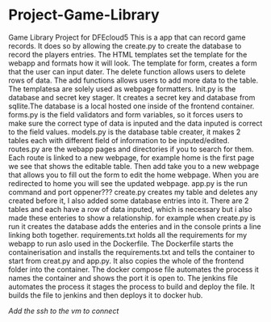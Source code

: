 # Project-Game-Library
Game Library Project for DFEcloud5
This is a app that can record game records. It does so by allowing the create.py to create the database to record the players entries. The HTML templates set the template for the webapp and formats how it will look. The template for form, creates a form that the user can input dater. The delete function allows users to delete rows of data. The add functions allows users to add more data to the table. The templatesa are solely used as webpage formatters. Init.py is the database and secret key stager. It creates a secret key and database from sqllite.The database is a local hosted one inside of the frontend container.
forms.py is the field validators and form variables, so it forces users to make sure the correct type of data is inputed and the data inputed is correct to the field values.
models.py is the database table creater, it makes 2 tables each with different field of information to be inputed/edited.
routes.py are the webapp pages and directories if you to search for them. Each route is linked to a new webpage, for example home is the first page we see that shows the editable table. Then add take you to a new webpage that allows you to fill out the form to edit the home webpage. When you are redirected to home you will see the updated webpage.
app.py is the run command and port oppener???
create.py creates my table and deletes any created before it, I also added some database entries into it. There are 2 tables and each have a row of data inputed, which is necessary but i also made these enteries to show a relationship. for example when create.py is run it creates the database adds the enteries and in the console prints a line linking both together.
requirements.txt holds all the requirements for my webapp to run aslo used in the Dockerfile.
The Dockerfile starts the containerisation and installs the requirements.txt and tells the container to start from creat.py and app.py. It also copies the whole of the frontend folder into the container.
The docker compose file automates the process it names the container and shows the port it is open to.
The jenkins file automates the process it stages the process to build and deploy the file. It builds the file to jenkins and then deploys it to docker hub.

*Add the ssh to the vm to connect* 
